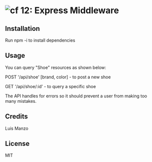 ![cf](https://i.imgur.com/7v5ASc8.png) 12: Express Middleware
======

## Installation

Run npm -i to install dependencies

## Usage

You can query "Shoe" resources as shown below:

POST '/api/shoe' [brand, color] - to post a new shoe

GET '/api/shoe/:id' - to query a specific shoe

The API handles for errors so it should prevent a user from making too many mistakes.

## Credits

Luis Manzo

## License

MIT